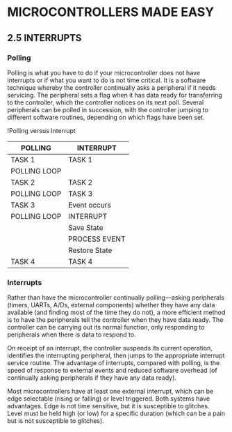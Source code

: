 # MICROCONTROLLERS MADE EASY

## 2.5 INTERRUPTS

### Polling
Polling is what you have to do if your microcontroller does not have interrupts or if what you want to do is not time critical. It is a software technique whereby the controller continually asks a peripheral if it needs servicing. The peripheral sets a flag when it has data ready for transferring to the controller, which the controller notices on its next poll. Several peripherals can be polled in succession, with the controller jumping to different software routines, depending on which flags have been set.

!Polling versus Interrupt

| POLLING         | INTERRUPT       |
|------------------|-----------------|
| TASK 1          | TASK 1          |
| POLLING LOOP    |                 |
| TASK 2          | TASK 2          |
| POLLING LOOP    | TASK 3          |
| TASK 3          | Event occurs     |
| POLLING LOOP    | INTERRUPT       |
|                  | Save State      |
|                  | PROCESS EVENT   |
|                  | Restore State   |
| TASK 4          | TASK 4         |

### Interrupts
Rather than have the microcontroller continually polling—asking peripherals (timers, UARTs, A/Ds, external components) whether they have any data available (and finding most of the time they do not), a more efficient method is to have the peripherals tell the controller when they have data ready. The controller can be carrying out its normal function, only responding to peripherals when there is data to respond to.

On receipt of an interrupt, the controller suspends its current operation, identifies the interrupting peripheral, then jumps to the appropriate interrupt service routine. The advantage of interrupts, compared with polling, is the speed of response to external events and reduced software overhead (of continually asking peripherals if they have any data ready).

Most microcontrollers have at least one external interrupt, which can be edge selectable (rising or falling) or level triggered. Both systems have advantages. Edge is not time sensitive, but it is susceptible to glitches. Level must be held high (or low) for a specific duration (which can be a pain but is not susceptible to glitches).
